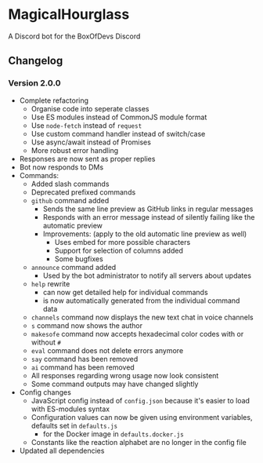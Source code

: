 # MagicalHourglass

A Discord bot for the BoxOfDevs Discord

## Changelog

### Version 2.0.0

- Complete refactoring
  - Organise code into seperate classes
  - Use ES modules instead of CommonJS module format
  - Use `node-fetch` instead of `request`
  - Use custom command handler instead of switch/case
  - Use async/await instead of Promises
  - More robust error handling
- Responses are now sent as proper replies
- Bot now responds to DMs
- Commands:
  - Added slash commands
  - Deprecated prefixed commands
  - `github` command added
    - Sends the same line preview as GitHub links in regular messages
    - Responds with an error message instead of silently failing like the automatic preview
    - Improvements: (apply to the old automatic line preview as well)
      - Uses embed for more possible characters
      - Support for selection of columns added
      - Some bugfixes
  - `announce` command added
    - Used by the bot administrator to notify all servers about updates
  - `help` rewrite
    - can now get detailed help for individual commands
    - is now automatically generated from the individual command data
  - `channels` command now displays the new text chat in voice channels
  - `s` command now shows the author
  - `makesofe` command now accepts hexadecimal color codes with or without `#`
  - `eval` command does not delete errors anymore
  - `say` command has been removed
  - `ai` command has been removed
  - All responses regarding wrong usage now look consistent
  - Some command outputs may have changed slightly
- Config changes
  - JavaScript config instead of `config.json` because it's easier to load with ES-modules syntax
  - Configuration values can now be given using environment variables, defaults set in `defaults.js`
    - for the Docker image in `defaults.docker.js`
  - Constants like the reaction alphabet are no longer in the config file
- Updated all dependencies
